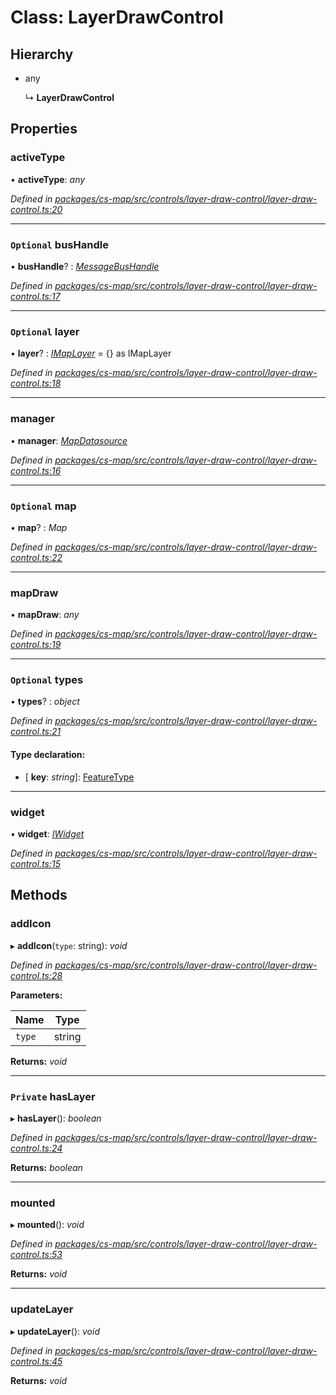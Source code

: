 # Class: LayerDrawControl

## Hierarchy

* any

  ↳ **LayerDrawControl**

## Properties

###  activeType

• **activeType**: *any*

*Defined in [packages/cs-map/src/controls/layer-draw-control/layer-draw-control.ts:20](https://github.com/TNOCS/csnext/blob/34474da7/packages/cs-map/src/controls/layer-draw-control/layer-draw-control.ts#L20)*

___

### `Optional` busHandle

• **busHandle**? : *[MessageBusHandle](_cs_core_src_utils_message_bus_message_bus_handle_.messagebushandle.md)*

*Defined in [packages/cs-map/src/controls/layer-draw-control/layer-draw-control.ts:17](https://github.com/TNOCS/csnext/blob/34474da7/packages/cs-map/src/controls/layer-draw-control/layer-draw-control.ts#L17)*

___

### `Optional` layer

• **layer**? : *[IMapLayer](../interfaces/_cs_map_src_classes_imap_layer_.imaplayer.md)* =  {} as IMapLayer

*Defined in [packages/cs-map/src/controls/layer-draw-control/layer-draw-control.ts:18](https://github.com/TNOCS/csnext/blob/34474da7/packages/cs-map/src/controls/layer-draw-control/layer-draw-control.ts#L18)*

___

###  manager

• **manager**: *[MapDatasource](_cs_map_src_datasources_map_datasource_.mapdatasource.md)*

*Defined in [packages/cs-map/src/controls/layer-draw-control/layer-draw-control.ts:16](https://github.com/TNOCS/csnext/blob/34474da7/packages/cs-map/src/controls/layer-draw-control/layer-draw-control.ts#L16)*

___

### `Optional` map

• **map**? : *Map*

*Defined in [packages/cs-map/src/controls/layer-draw-control/layer-draw-control.ts:22](https://github.com/TNOCS/csnext/blob/34474da7/packages/cs-map/src/controls/layer-draw-control/layer-draw-control.ts#L22)*

___

###  mapDraw

• **mapDraw**: *any*

*Defined in [packages/cs-map/src/controls/layer-draw-control/layer-draw-control.ts:19](https://github.com/TNOCS/csnext/blob/34474da7/packages/cs-map/src/controls/layer-draw-control/layer-draw-control.ts#L19)*

___

### `Optional` types

• **types**? : *object*

*Defined in [packages/cs-map/src/controls/layer-draw-control/layer-draw-control.ts:21](https://github.com/TNOCS/csnext/blob/34474da7/packages/cs-map/src/controls/layer-draw-control/layer-draw-control.ts#L21)*

#### Type declaration:

* \[ **key**: *string*\]: [FeatureType](_cs_map_src_classes_feature_type_.featuretype.md)

___

###  widget

• **widget**: *[IWidget](../interfaces/_cs_core_src_widget_widget_.iwidget.md)*

*Defined in [packages/cs-map/src/controls/layer-draw-control/layer-draw-control.ts:15](https://github.com/TNOCS/csnext/blob/34474da7/packages/cs-map/src/controls/layer-draw-control/layer-draw-control.ts#L15)*

## Methods

###  addIcon

▸ **addIcon**(`type`: string): *void*

*Defined in [packages/cs-map/src/controls/layer-draw-control/layer-draw-control.ts:28](https://github.com/TNOCS/csnext/blob/34474da7/packages/cs-map/src/controls/layer-draw-control/layer-draw-control.ts#L28)*

**Parameters:**

Name | Type |
------ | ------ |
`type` | string |

**Returns:** *void*

___

### `Private` hasLayer

▸ **hasLayer**(): *boolean*

*Defined in [packages/cs-map/src/controls/layer-draw-control/layer-draw-control.ts:24](https://github.com/TNOCS/csnext/blob/34474da7/packages/cs-map/src/controls/layer-draw-control/layer-draw-control.ts#L24)*

**Returns:** *boolean*

___

###  mounted

▸ **mounted**(): *void*

*Defined in [packages/cs-map/src/controls/layer-draw-control/layer-draw-control.ts:53](https://github.com/TNOCS/csnext/blob/34474da7/packages/cs-map/src/controls/layer-draw-control/layer-draw-control.ts#L53)*

**Returns:** *void*

___

###  updateLayer

▸ **updateLayer**(): *void*

*Defined in [packages/cs-map/src/controls/layer-draw-control/layer-draw-control.ts:45](https://github.com/TNOCS/csnext/blob/34474da7/packages/cs-map/src/controls/layer-draw-control/layer-draw-control.ts#L45)*

**Returns:** *void*
